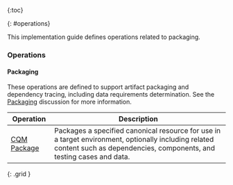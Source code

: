 {:toc}

{: #operations}

This implementation guide defines operations related to packaging.

### Operations

#### Packaging

These operations are defined to support artifact packaging and dependency tracing, including data requirements determination. See the [Packaging](packaging.html) discussion for more information.

| **Operation** | **Description** |
|----|----|
| [CQM Package](OperationDefinition-cqm-package.html) | Packages a specified canonical resource for use in a target environment, optionally including related content such as dependencies, components, and testing cases and data. |
{: .grid }